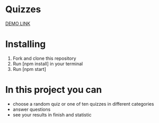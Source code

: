 # Quizzes
[DEMO LINK](https://hanna-kuzii.github.io/Quizzes/)

# Installing

  1. Fork and clone this repository
  2. Run [npm install] in your terminal
  3. Run [npm start]

# In this project you can
- choose a random quiz or one of ten quizzes in different categories
- answer questions
- see your results in finish and statistic
